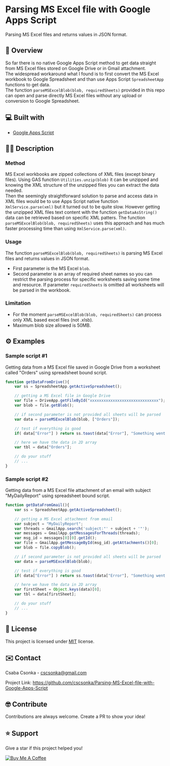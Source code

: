 # Parsing MS Excel file with Google Apps Script

Parsing MS Excel files and returns values in JSON format.

## 👀 Overview

So far there is no native Google Apps Script method to get data straight from MS Excel files stored on Google Drive or in Gmail attachment.  
The widespread workaround what I found is to first convert the MS Excel workbook to Google Spreadsheet and than use Apps Script `SpreadsheetApp` functions to get data.  
The function `parseMSExcelBlob(blob, requiredSheets)` provided in this repo can open and parse directly MS Excel files without any upload or conversion to Google Spreadsheet.

## 💻 Built with

* [Google Apps Script](https://developers.google.com/apps-script)

## ✍🏼 Description

### Method

MS Excel workbooks are zipped collections of XML files (except binary files). Using GAS function `Utilities.unzip(blob)` it can be unzipped and knowing the XML structure of the unzipped files you can extract the data needed.  
Then the seemingly straightforward solution to parse and access data in XML files would be to use Apps Script native function `XmlService.parse(xml)` but it turned out to be quite slow. However getting the unzipped XML files text content with the function `getDataAsString()` data can be retrieved based on specific XML patters. The function `parseMSExcelBlob(blob, requiredSheets)` uses this approach and has much faster processing time than using `XmlService.parse(xml)`.

### Usage

The function `parseMSExcelBlob(blob, requiredSheets)` is parsing MS Excel files and returns values in JSON format.
* First parameter is the MS Excel `blob`.
* Second parameter is an array of required sheet names so you can restrict the parsing process for specific worksheets saving some time and resource. If parameter `requiredSheets` is omitted all worksheets will be parsed in the workbook.

### Limitation

* For the moment `parseMSExcelBlob(blob, requiredSheets)` can process only XML based excel files (not .xlsb).
* Maximum blob size allowed is 50MB.

## ⚙️ Examples

### Sample script #1

Getting data from a MS Excel file saved in Google Drive from a worksheet called "Orders" using spreadsheet bound script.

```javascript
function getDataFromDrive(){
    var ss = SpreadsheetApp.getActiveSpreadsheet();

    // getting a MS Excel file in Google Drive
    var file = DriveApp.getFileById("xxxxxxxxxxxxxxxxxxxxxxxxxxxxxx");
    var blob = file.getBlob();

    // if second parameter is not provided all sheets will be parsed
    var data = parseMSExcelBlob(blob, ["Orders"]);

    // test if everything is good
    if( data["Error"] ) return ss.toast(data["Error"], "Something went wrong 🙄", 10);

    // here we have the data in 2D array
    var tbl = data["Orders"];

    // do your stuff
    // ...
}
```

### Sample script #2

Getting data from a MS Excel file attachment of an email with subject "MyDailyReport" using spreadsheet bound script.

```javascript
function getDataFromGmail(){
    var ss = SpreadsheetApp.getActiveSpreadsheet();

    // getting a MS Excel attachment from email
    var subject = "MyDailyReport";
    var threads = GmailApp.search('subject:"' + subject + '"');
    var messages = GmailApp.getMessagesForThreads(threads);
    var msg_id = messages[0][0].getId();
    var file = GmailApp.getMessageById(msg_id).getAttachments()[0];
    var blob = file.copyBlob();

    // if second parameter is not provided all sheets will be parsed
    var data = parseMSExcelBlob(blob);

    // test if everything is good
    if( data["Error"] ) return ss.toast(data["Error"], "Something went wrong 🙄", 10);

    // here we have the data in 2D array
    var firstSheet = Object.keys(data)[0];
    var tbl = data[firstSheet];

    // do your stuff
    // ...
}
```

## 📝 License

This project is licensed under [MIT](https://opensource.org/licenses/MIT) license.

## ✉️ Contact

Csaba Csonka - cscsonka@gmail.com

Project Link: https://github.com/cscsonka/Parsing-MS-Excel-file-with-Google-Apps-Script

## 🤓 Contribute

Contributions are always welcome. Create a PR to show your idea!

## ⭐️ Support

Give a star if this project helped you!  

<a href="https://www.buymeacoffee.com/cscsonka" target="_blank">
  <img src="https://www.buymeacoffee.com/assets/img/custom_images/orange_img.png" alt="Buy Me A Coffee">
</a>


